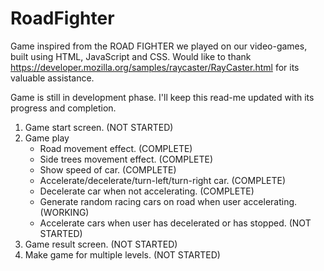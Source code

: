 RoadFighter
===========

Game inspired from the ROAD FIGHTER we played on our video-games, built using HTML, JavaScript and CSS. Would like to thank https://developer.mozilla.org/samples/raycaster/RayCaster.html for its valuable assistance.

Game is still in development phase. I'll keep this read-me updated with its progress and completion.

1) Game start screen. (NOT STARTED)
2) Game play
	- Road movement effect. (COMPLETE)
	- Side trees movement effect. (COMPLETE)
	- Show speed of car. (COMPLETE)
	- Accelerate/decelerate/turn-left/turn-right car. (COMPLETE)
	- Decelerate car when not accelerating. (COMPLETE)
	- Generate random racing cars on road when user accelerating. (WORKING)
	- Accelerate cars when user has decelerated or has stopped. (NOT STARTED)
3) Game result screen. (NOT STARTED)
4) Make game for multiple levels. (NOT STARTED)

